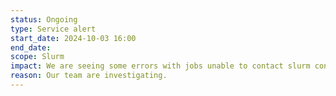 ```yaml
---
status: Ongoing
type: Service alert
start_date: 2024-10-03 16:00
end_date: 
scope: Slurm 
impact: We are seeing some errors with jobs unable to contact slurm controller
reason: Our team are investigating.
---
```

